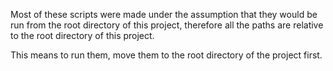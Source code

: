 Most of these scripts were made under the assumption that they would be run from the root directory of this project, therefore all the paths are relative to the root directory of this project.

This means to run them, move them to the root directory of the project first.

